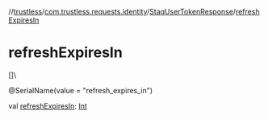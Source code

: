 //[trustless](../../../index.md)/[com.trustless.requests.identity](../index.md)/[StaqUserTokenResponse](index.md)/[refreshExpiresIn](refresh-expires-in.md)

# refreshExpiresIn

[]\

@SerialName(value = &quot;refresh_expires_in&quot;)

val [refreshExpiresIn](refresh-expires-in.md): [Int](https://kotlinlang.org/api/latest/jvm/stdlib/kotlin/-int/index.html)
